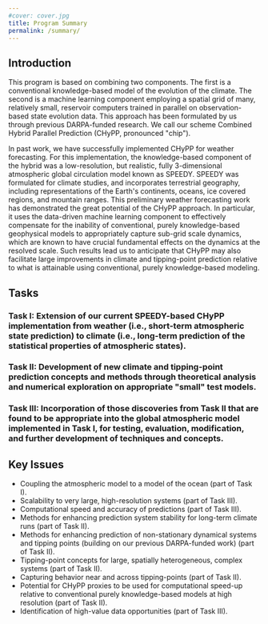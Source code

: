 ```yaml
---
#cover: cover.jpg
title: Program Summary
permalink: /summary/
---
```

## Introduction
This program is based on combining two components. The first is a conventional knowledge-based model of the evolution of the climate. The second is a machine learning component employing a spatial grid of many, relatively small, reservoir computers trained in parallel on observation-based state evolution data. This approach has been formulated by us through previous DARPA-funded research. We call our scheme Combined Hybrid Parallel Prediction (CHyPP, pronounced "chip").

In past work, we have successfully implemented CHyPP for weather forecasting. For this implementation, the knowledge-based component of the hybrid was a low-resolution, but realistic, fully 3-dimensional atmospheric global circulation model known as SPEEDY. SPEEDY was formulated for climate studies, and incorporates terrestrial geography, including representations of the Earth's continents, oceans, ice covered regions, and mountain ranges. This preliminary weather forecasting work has demonstrated the great potential of the CHyPP approach. In particular, it uses the data-driven machine learning component to effectively compensate for the inability of conventional, purely knowledge-based geophysical models to appropriately capture sub-grid scale dynamics, which are known to have crucial fundamental effects on the dynamics at the resolved scale. Such results lead us to anticipate that CHyPP may also facilitate large improvements in climate and tipping-point prediction relative to what is attainable using conventional, purely knowledge-based modeling.

## Tasks
### **Task I**: Extension of our current SPEEDY-based CHyPP implementation from weather (i.e., short-term atmospheric state prediction) to climate (i.e., long-term prediction of the statistical properties of atmospheric states).
### **Task II**: Development of new climate and tipping-point prediction concepts and methods through theoretical analysis and numerical exploration on appropriate "small" test models.
### **Task III**: Incorporation of those discoveries from Task II that are found to be appropriate into the global atmospheric model implemented in Task I, for testing, evaluation, modification, and further development of techniques and concepts.

## Key Issues
- Coupling the atmospheric model to a model of the ocean (part of Task I).
- Scalability to very large, high-resolution systems (part of Task III).
- Computational speed and accuracy of predictions (part of Task III).
- Methods for enhancing prediction system stability for long-term climate runs (part of Task II).
- Methods for enhancing prediction of non-stationary dynamical systems and tipping points (building on our previous DARPA-funded work) (part of Task II).
- Tipping-point concepts for large, spatially heterogeneous, complex systems (part of Task II).
- Capturing behavior near and across tipping-points (part of Task II).
- Potential for CHyPP proxies to be used for computational speed-up relative to conventional purely knowledge-based models at high resolution (part of Task II).
- Identification of high-value data opportunities (part of Task III).
